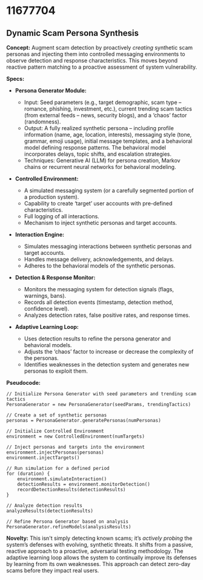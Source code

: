 # 11677704

## Dynamic Scam Persona Synthesis

**Concept:** Augment scam detection by proactively *creating* synthetic scam personas and injecting them into controlled messaging environments to observe detection and response characteristics. This moves beyond reactive pattern matching to a proactive assessment of system vulnerability.

**Specs:**

*   **Persona Generator Module:**
    *   Input: Seed parameters (e.g., target demographic, scam type – romance, phishing, investment, etc.), current trending scam tactics (from external feeds – news, security blogs), and a ‘chaos’ factor (randomness).
    *   Output: A fully realized synthetic persona – including profile information (name, age, location, interests), messaging style (tone, grammar, emoji usage), initial message templates, and a behavioral model defining response patterns.  The behavioral model incorporates delays, topic shifts, and escalation strategies.
    *   Techniques: Generative AI (LLM) for persona creation, Markov chains or recurrent neural networks for behavioral modeling.

*   **Controlled Environment:**
    *   A simulated messaging system (or a carefully segmented portion of a production system).
    *   Capability to create ‘target’ user accounts with pre-defined characteristics.
    *   Full logging of all interactions.
    *   Mechanism to inject synthetic personas and target accounts.

*   **Interaction Engine:**
    *   Simulates messaging interactions between synthetic personas and target accounts.
    *   Handles message delivery, acknowledgements, and delays.
    *   Adheres to the behavioral models of the synthetic personas.

*   **Detection & Response Monitor:**
    *   Monitors the messaging system for detection signals (flags, warnings, bans).
    *   Records all detection events (timestamp, detection method, confidence level).
    *   Analyzes detection rates, false positive rates, and response times.

*   **Adaptive Learning Loop:**
    *   Uses detection results to refine the persona generator and behavioral models.
    *   Adjusts the ‘chaos’ factor to increase or decrease the complexity of the personas.
    *   Identifies weaknesses in the detection system and generates new personas to exploit them.

**Pseudocode:**

```
// Initialize Persona Generator with seed parameters and trending scam tactics
PersonaGenerator = new PersonaGenerator(seedParams, trendingTactics)

// Create a set of synthetic personas
personas = PersonaGenerator.generatePersonas(numPersonas)

// Initialize Controlled Environment
environment = new ControlledEnvironment(numTargets)

// Inject personas and targets into the environment
environment.injectPersonas(personas)
environment.injectTargets()

// Run simulation for a defined period
for (duration) {
    environment.simulateInteraction()
    detectionResults = environment.monitorDetection()
    recordDetectionResults(detectionResults)
}

// Analyze detection results
analyzeResults(detectionResults)

// Refine Persona Generator based on analysis
PersonaGenerator.refineModels(analysisResults)
```

**Novelty:** This isn't simply detecting known scams; it’s *actively probing* the system’s defenses with evolving, synthetic threats. It shifts from a passive, reactive approach to a proactive, adversarial testing methodology. The adaptive learning loop allows the system to continually improve its defenses by learning from its own weaknesses. This approach can detect zero-day scams before they impact real users.